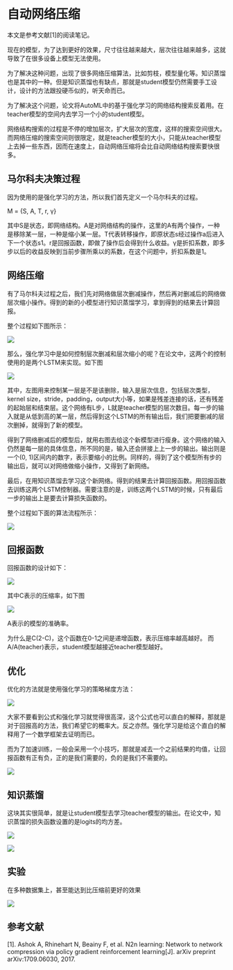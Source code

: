 # 自动网络压缩

本文是参考文献[1]的阅读笔记。

现在的模型，为了达到更好的效果，尺寸往往越来越大，层次往往越来越多，这就导致了在很多设备上模型无法使用。

为了解决这种问题，出现了很多网络压缩算法，比如剪枝，模型量化等。知识蒸馏也是其中的一种。但是知识蒸馏也有缺点，那就是student模型仍然需要手工设计，设计的方法跟投硬币似的，听天命而已。

为了解决这个问题，论文将AutoML中的基于强化学习的网络结构搜索反着用。在teacher模型的空间内去学习一个小的student模型。

网络结构搜索的过程是不停的增加层次，扩大层次的宽度，这样的搜索空间很大。而网络压缩的搜索空间则很限定，就是teacher模型的大小，只能从teacher模型上去掉一些东西，因而在速度上，自动网络压缩将会比自动网络结构搜索要快很多。

## 马尔科夫决策过程

因为使用的是强化学习的方法，所以我们首先定义一个马尔科夫的过程。

M = {S, A, T, r, γ}

其中S是状态，即网络结构。A是对网络结构的操作，这里的A有两个操作，一种是移除某一层，一种是缩小某一层。T代表转移操作，即原状态s经过操作a后进入下一个状态s1。r是回报函数，即做了操作后会得到什么收益。γ是折扣系数，即多步以后的收益反映到当前步骤所乘以的系数，在这个问题中，折扣系数是1。

## 网络压缩

有了马尔科夫过程之后，我们先对网络做层次删减操作，然后再对删减后的网络做层次缩小操作。得到的新的小模型进行知识蒸馏学习，拿到得到的结果去计算回报。

整个过程如下图所示：

![](./1.png)

那么，强化学习中是如何控制层次删减和层次缩小的呢？在论文中，这两个的控制使用的是两个LSTM来实现。如下图

![](./2.png)

其中，左图用来控制某一层是不是该删除，输入是层次信息，包括层次类型，kernel size，stride，padding，output大小等，如果是残差连接的话，还有残差的起始层和结束层。这个网络有L步，L就是teacher模型的层次数目。每一步的输入就是从低到高的某一层，然后得到这个LSTM的所有输出后，我们把要删减的层次删掉，就得到了新的模型。

得到了网络删减后的模型后，就用右图去给这个新模型进行瘦身。这个网络的输入仍然是每一层的具体信息，所不同的是，输入还会拼接上上一步的输出。输出则是一个(0, 1)区间内的数字，表示要缩小的比例。同样的，得到了这个模型所有步的输出后，就可以对网络做缩小操作，又得到了新网络。

最后，在用知识蒸馏去学习这个新网络。得到的结果去计算回报函数。用回报函数去训练这两个LSTM控制器。需要注意的是，训练这两个LSTM的时候，只有最后一步的输出上是要去计算损失函数的。

整个过程如下面的算法流程所示：

![](./3.png)

## 回报函数

回报函数的设计如下：

![](./4.png)

其中C表示的压缩率，如下图

![](./5.png)

A表示的模型的准确率。

为什么是C(2-C)，这个函数在0-1之间是递增函数，表示压缩率越高越好。
而A/A(teacher)表示，student模型越接近teacher模型越好。

## 优化

优化的方法就是使用强化学习的策略梯度方法：

![](./6.png)

大家不要看到公式和强化学习就觉得很高深，这个公式也可以直白的解释，那就是对于回报高的方法，我们希望它的概率大。反之亦然。强化学习是给这个直白的解释用了一个数学框架去证明而已。

而为了加速训练，一般会采用一个小技巧，那就是减去一个之前结果的均值，让回报函数有正有负，正的是我们需要的，负的是我们不需要的。

![](./7.png)

## 知识蒸馏

这块其实很简单，就是让student模型去学习teacher模型的输出。在论文中，知识蒸馏的损失函数设置的是logits的均方差。

![](./8.png)

![](./9.png)


## 实验

在多种数据集上，甚至能达到比压缩前更好的效果

![](./10.png)




## 参考文献

[1]. Ashok A, Rhinehart N, Beainy F, et al. N2n learning: Network to network compression via policy gradient reinforcement learning[J]. arXiv preprint arXiv:1709.06030, 2017.
